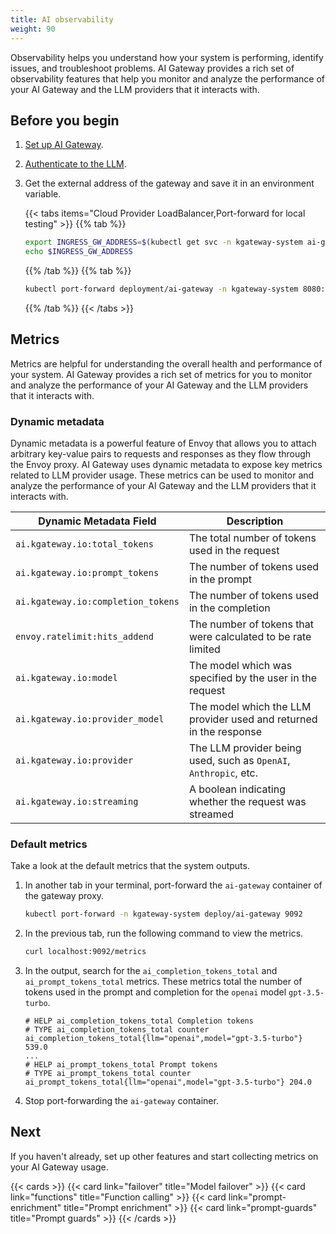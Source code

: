 ```yaml
---
title: AI observability
weight: 90
---
```


Observability helps you understand how your system is performing, identify issues, and troubleshoot problems. AI Gateway provides a rich set of observability features that help you monitor and analyze the performance of your AI Gateway and the LLM providers that it interacts with. 

## Before you begin

1. [Set up AI Gateway](/docs/ai/setup/).

2. [Authenticate to the LLM](/docs/ai/auth/).

3. Get the external address of the gateway and save it in an environment variable.
   
   {{< tabs items="Cloud Provider LoadBalancer,Port-forward for local testing" >}}
   {{% tab %}}
   ```sh
   export INGRESS_GW_ADDRESS=$(kubectl get svc -n kgateway-system ai-gateway -o jsonpath="{.status.loadBalancer.ingress[0]['hostname','ip']}")
   echo $INGRESS_GW_ADDRESS  
   ```
   {{% /tab %}}
   {{% tab %}}
   ```sh
   kubectl port-forward deployment/ai-gateway -n kgateway-system 8080:8080
   ```
   {{% /tab %}}
   {{< /tabs >}}

## Metrics

Metrics are helpful for understanding the overall health and performance of your system. AI Gateway provides a rich set of metrics for you to monitor and analyze the performance of your AI Gateway and the LLM providers that it interacts with.

### Dynamic metadata

Dynamic metadata is a powerful feature of Envoy that allows you to attach arbitrary key-value pairs to requests and responses as they flow through the Envoy proxy. AI Gateway uses dynamic metadata to expose key metrics related to LLM provider usage. These metrics can be used to monitor and analyze the performance of your AI Gateway and the LLM providers that it interacts with.

| Dynamic Metadata Field | Description |
|-----------------------|-------------|
| `ai.kgateway.io:total_tokens` | The total number of tokens used in the request |
| `ai.kgateway.io:prompt_tokens` | The number of tokens used in the prompt |
| `ai.kgateway.io:completion_tokens` | The number of tokens used in the completion |
| `envoy.ratelimit:hits_addend` | The number of tokens that were calculated to be rate limited |
| `ai.kgateway.io:model` | The model which was specified by the user in the request |
| `ai.kgateway.io:provider_model` | The model which the LLM provider used and returned in the response |
| `ai.kgateway.io:provider` | The LLM provider being used, such as `OpenAI`, `Anthropic`, etc. |
| `ai.kgateway.io:streaming` | A boolean indicating whether the request was streamed |

### Default metrics

Take a look at the default metrics that the system outputs.

1. In another tab in your terminal, port-forward the `ai-gateway` container of the gateway proxy.
   ```sh
   kubectl port-forward -n kgateway-system deploy/ai-gateway 9092
   ```

2. In the previous tab, run the following command to view the metrics.
   ```sh
   curl localhost:9092/metrics
   ```

3. In the output, search for the `ai_completion_tokens_total` and `ai_prompt_tokens_total` metrics. These metrics total the number of tokens used in the prompt and completion for the `openai` model `gpt-3.5-turbo`. 
   ```
   # HELP ai_completion_tokens_total Completion tokens
   # TYPE ai_completion_tokens_total counter
   ai_completion_tokens_total{llm="openai",model="gpt-3.5-turbo"} 539.0
   ...
   # HELP ai_prompt_tokens_total Prompt tokens
   # TYPE ai_prompt_tokens_total counter
   ai_prompt_tokens_total{llm="openai",model="gpt-3.5-turbo"} 204.0
   ```

4. Stop port-forwarding the `ai-gateway` container.


## Next

If you haven't already, set up other features and start collecting metrics on your AI Gateway usage.

{{< cards >}}
  {{< card link="failover" title="Model failover" >}}
  {{< card link="functions" title="Function calling" >}}
  {{< card link="prompt-enrichment" title="Prompt enrichment" >}}
  {{< card link="prompt-guards" title="Prompt guards" >}}
{{< /cards >}}
